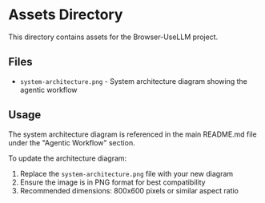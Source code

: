 # Assets Directory

This directory contains assets for the Browser-UseLLM project.

## Files

- `system-architecture.png` - System architecture diagram showing the agentic workflow

## Usage

The system architecture diagram is referenced in the main README.md file under the "Agentic Workflow" section.

To update the architecture diagram:
1. Replace the `system-architecture.png` file with your new diagram
2. Ensure the image is in PNG format for best compatibility
3. Recommended dimensions: 800x600 pixels or similar aspect ratio